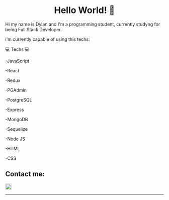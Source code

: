 
<h1 align="center"> Hello World! 👋 </h1>

  
Hi my name is Dylan and I'm a programming student, currently studyng for being Full Stack Developer.


i'm currently capable of using this techs:

💻 Techs 💻

-JavaScript

-React 

-Redux

-PGAdmin

-PostgreSQL

-Express

-MongoDB

-Sequelize

-Node JS

-HTML

-CSS
    
    
<h2> Contact me: </h2>

<p>
    <a href="https://www.linkedin.com/in/dylanjuresadeveloper/">
      <img align="center" src="https://cdn.jsdelivr.net/npm/simple-icons@3.0.1/icons/linkedin.svg" height="20" width="20" />
    </a>

<p/>

<hr/>



